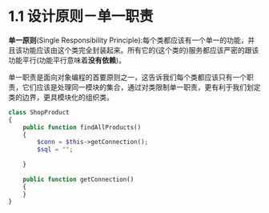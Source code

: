 # 1.1 设计原则－单一职责

**单一原则**(Single Responsibility Principle):每个类都应该有一个单一的功能，并且该功能应该由这个类完全封装起来。所有它的(这个类的)服务都应该严密的跟该功能平行(功能平行意味着**没有依赖**)。

单一职责是面向对象编程的首要原则之一，这告诉我们每个类都应该只有一个职责，它们应该是处理同一模块的集合，通过对类限制单一职责，更有利于我们划定类的边界，更具模块化的组织类。

```php
class ShopProduct 
{
    public function findAllProducts()
    {
        $conn = $this->getConnection();
        $sql = "";
        
    }
    
    public function getConnection() 
    {
    }
}
```




